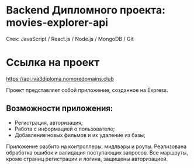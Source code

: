 # Backend Дипломного проекта: movies-explorer-api

Cтек: JavaScript / React.js / Node.js / MongoDB / Git

# Ссылка на проект
https://api.iva3diploma.nomoredomains.club

Проект представляет собой приложение, созданное на Express.

## **Возможности приложения:**
* Регистрация, авторизация;
* Работа с информацией о пользователе;
* Добавление новых фильмов и их удаление из базы;

Приложение разбито на контроллеры, мидлвэры и роуты. Реализована обработка ошибок и валидация поступающих запросов. Все маршруты, кроме страниц регистрации и логина, защищены авторизацией.
